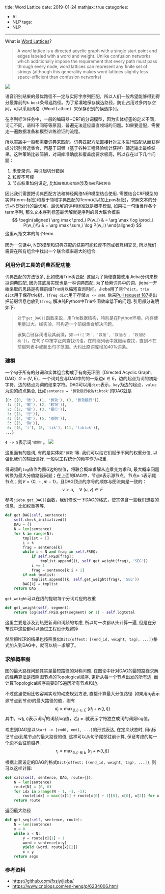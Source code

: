 title: Word Lattice
date: 2019-01-24
mathjax: true
categories:
- AI
- NLP
tags:
- NLP
---

What is [Word Lattices](http://www.statmt.org/moses/?n=Moses.WordLattices#:~:text=A%20word%20lattice%20is%20a%20directed%20acyclic%20graph,and%20edges%20labeled%20with%20a%20word%20and%20weight.)?
> A word lattice is a directed acyclic graph with a single start point and edges labeled with a word and weight. Unlike confusion networks which additionally impose the requirement that every path must pass through every node, word lattices can represent any finite set of strings (although this generality makes word lattices slightly less space-efficient than confusion networks)

<!-- more -->
![](/images/lattice.png)

语音识别结果的最优路径不一定与实际字序列匹配，所以人们一般希望能够得到得分最靠前的`k-best`条候选路径。为了紧凑地保存候选路径，防止占用过多内存空间，可以采用词格（Word Lattice）来保存识别的候选序列。

在序列标注任务中，一般的编码器+CRF的分词模型，因为实体标签的定义不同，词汇不同，语料不同等等原因，普遍无法适应垂直领域的问题。如果要适配，需要走一遍数据准备和模型训练验证的流程。

所以实践中一般都需要词典来匹配。词典匹配方法直接针对文本进行匹配从而获得成分识别候选集合，再基于词频（基于各种工程经验统计获得）筛选输出最终结果。这种策略比较简陋，对词库准确度和覆盖度要求极高，所以存在以下几个问题：
1. 未登录词，易引起切分错误
2. 粒度不可控
3. 节点权重如何设定, 比如`每夜总会加班`涉及`每夜`和`夜总会`


因此我们需要把词典匹配方法和神经网络NER模型结合使用. 需要结合CRF模型的实体(term-标签)和基于领域字典匹配的Term(可以加上pos标签)，求解文本的分词+NER划分的最优解。最优解的评判标准就是概率模型, 如果把一句话当作各个term序列, 那么文本序列标签最优解就是序列的最大联合概率
$$
\begin{aligned}
\arg \max \prod_i P(w_i)  &  = \arg  \max \log \prod_i P(w_i)\\\ 
& = \arg \max \sum_i \log P(w_i)
\end{aligned}
$$
这里$w_i$指文本的每个term.

因为一句话中, NER模型和词典匹配的结果可能粒度不同或者互相交叉, 所以我们需要在所有组合中找出一个联合概率最大的组合.

### 利用分词工具的词典匹配功能
词典匹配的方法很多, 比如使用Trie树匹配. 这里为了简便直接使用Jieba分词来模拟词典匹配, 因为其底层实现也是一种词典匹配. 为了检索词典中的词，jieba一开始采取的思路是构建前缀Trie树以缩短查询时间。Jieba用了两个`dict`，`trie dict`用于保存trie树，`lfreq dict`用于存储`词 -> 词频`. 后来[Pull request 187](https://github.com/fxsjy/jieba/pull/187)提出把前缀信息也放到`lfreq`, 解决纯Python中Trie空间效率低下的问题. 引用部分说明如下:
> 对于`get_DAG()`函数来说，用Trie数据结构，特别是在Python环境，内存使用量过大。经实验，可构造一个前缀集合解决问题。
> 
> 该集合储存词语及其前缀，如`set(['数', '数据', '数据结', '数据结构'])`。在句子中按字正向查找词语，在前缀列表中就继续查找，直到不在前缀列表中或超出句子范围。大约比原词库增加40%词条。

### 建模
一个句子所有的分词和实体组合构成了有向无环图（Directed Acyclic Graph, DAG）$G=(V,E)$，一个词对应与DAG中的的一条边$e \in E$，边的起点为词的初始字符，边的结点为词的结束字符。DAG可以用`dict`表示，`key`为边的起点，`value`为边的终点集合, 比如`sentence = '微软银行收购tiktok'`的DAG就是
```python
{0: [(0, '微'), (1, '微软'), (3, '微软银行')],
 1: [(1, '软'), (2, '软银')],
 2: [(2, '银'), (3, '银行')],
 3: [(3, '行')],
 4: [(4, '收'), (5, '收购')],
 5: [(5, '购')],
 6: [(6, 't'), (8, 'tik'), (11, 'tiktok')],
...}
```
`4 -> 5`表示词`'收购'`。
![](/images/segDAG.png)

这里面有的是词, 有的是实体如`'微软'`等. 我们可以给它们赋予不同的权重分值, 以强化我们的输出偏好. 一般以工程统计的频率作为权重.


将词频的`log`值作为图$G$边的权值，将联合概率求解从连乘变为求和, 最大概率问题转换为最大分值路径问题；在上面的DAG中，节点`0`表示源节点，节点`m-1`表示尾节点；则$V=\{0, \cdots , m-1 \}$，且DAG顶点的序号的顺序与图流向是一致的：
$$v > u, \quad \forall \ (u,v) \in E$$

参考`jieba.get_DAG()`函数，我们修改一下DAG的格式，使其包含一些我们想要的信息，比如权重等等.
```python
def get_DAG(self, sentence):
    self.check_initialized()
    DAG = {}
    N = len(sentence)
    for k in range(N):
        tmplist = []
        i = k
        frag = sentence[k]
        while i < N and frag in self.FREQ:
            if self.FREQ[frag]:
                tmplist.append((i, self.get_weight(frag), 'SEG'))
            i += 1
            frag = sentence[k:i + 1]
        if not tmplist:
            tmplist.append((k, self.get_weight(frag), 'SEG'))
        DAG[k] = tmplist
    return DAG
```
`get_weight`可以在线的提取每个分词对应的权重
```python
def get_weight(self, segment):
    return log(self.FREQ.get(segment) or 1) - self.logtotal
```
这里主要是涉及到热更新词和词频的考虑, 所以每一次都从头计算一遍, 但是在分布式中这些都可以通过工程设计规避掉.

然后把NER的结果也按照类似`Ditc{offest: [(end_id, weight, tag), ...]}`格式加入到DAG中，就可以统一求解了。

### 求解概率图
图的最大路径问题其实是最短路径的对称问题. 在图论中针对DAG的最短路径求解的经典算法是按照图节点的Topological顺序, 更新从每一个节点出发的所有边. 而计算Topological顺序需要DFS遍历所有节点和边.

不过这里使用比较容易实现的动态规划方法, 直接计算最大分值路径. 如果用$d_i$表示源节点到节点$i$的最大路径的值，则有
$$d_i = \max_{(j,i) \in E} \ \{ d_j+w(j,i) \}$$
其中，$w(j,i)$表示词$c_j^i$的词频log值，若$j = i$就表示字符独立成词的词频log值。

考虑到DAG是以`Start -> [end0, end1, ...]`的形式表达, 在定义状态时, 用$r_i$标记节点$i$到尾节点的最大路径的值, 这样可以从句子尾部往前计算, 保证考虑的每一个边不会往前越界. 
$$r_i = \max_{(i,j) \in E} \ \{ r_j+w(i,j) \}$$

根据上面设定的DAG的格式`Dict{offest: [(end_id, weight, tag), ...]}`, 则可以这样计算:
```python
def calc(self, sentence, DAG, route={}):
    N = len(sentence)
    route[N] = (0, 0)
    for idx in xrange(N - 1, -1, -1):
        route[idx] = max((x[1] + route[x[0] + 1][0], x[0], x[2]) for x in DAG[idx])
    return route
```

返回最大路径
```python
def get_seg(self, sentence, route):
    N = len(sentence)
    x = 0
    while x < N:
        y = route[x][1] + 1
        word = sentence[x:y]
        yield (word, route[x][2])
        x = y
    return segs
```

### 参考资料
- https://github.com/fxsjy/jieba/
- https://www.cnblogs.com/en-heng/p/6234006.html
